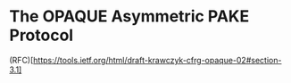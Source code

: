 # The OPAQUE Asymmetric PAKE Protocol

(RFC)[https://tools.ietf.org/html/draft-krawczyk-cfrg-opaque-02#section-3.1]
